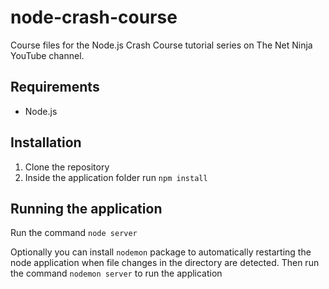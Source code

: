 # node-crash-course
Course files for the Node.js Crash Course tutorial series on The Net Ninja YouTube channel.

## Requirements
- Node.js

## Installation

1. Clone the repository
2. Inside the application folder run `npm install`

## Running the application
Run the command `node server`

Optionally you can install `nodemon` package to automatically restarting the node application when file changes in the directory are detected. Then run the command `nodemon server` to run the application
